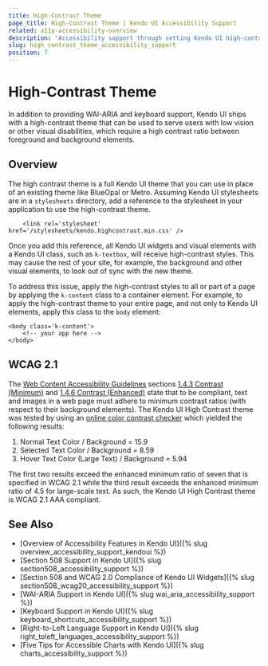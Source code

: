 ```yaml
---
title: High-Contrast Theme
page_title: High-Contrast Theme | Kendo UI Accessibility Support
related: a11y-accessibility-overview
description: "Accessibility support through setting Kendo UI high-contrast theme for HTML5 UI controls."
slug: high_contrast_theme_accessibility_support
position: 7
---
```


# High-Contrast Theme

In addition to providing WAI-ARIA and keyboard support, Kendo UI ships with a high-contrast theme that can be used to serve users with low vision or other visual disabilities, which require a high contrast ratio between foreground and background elements.

## Overview

The high contrast theme is a full Kendo UI theme that you can use in place of an existing theme like BlueOpal or Metro. Assuming Kendo UI stylesheets are in a `stylesheets` directory, add a reference to the stylesheet in your application to use the high-contrast theme.

		<link rel='stylesheet' href='/stylesheets/kendo.highcontrast.min.css' />

Once you add this reference, all Kendo UI widgets and visual elements with a Kendo UI class, such as `k-textbox`, will receive high-contrast styles. This may cause the rest of your site, for example, the background and other visual elements, to look out of sync with the new theme.

To address this issue, apply the high-contrast styles to all or part of a page by applying the `k-content` class to a container element. For example, to apply the high-contrast theme to your entire page, and not only to Kendo UI elements, apply this class to the `body` element:

	<body class='k-content'>
		<!-- your app here -->
	</body>

## WCAG 2.1

The [Web Content Accessibility Guidelines](https://www.w3.org/TR/WCAG21) sections [1.4.3 Contrast (Minimum)](hhttps://www.w3.org/TR/WCAG21/#contrast-minimum) and [1.4.6 Contrast (Enhanced)](https://www.w3.org/TR/WCAG21/#contrast-enhanced) state that to be compliant, text and images in a web page must adhere to minimum contrast ratios (with respect to their background elements). The Kendo UI High Contrast theme was tested by using an [online color contrast checker](https://www.snook.ca/technical/colour_contrast/colour.html) which yielded the following results:

1. Normal Text Color / Background = 15.9
2. Selected Text Color / Background = 8.59
3. Hover Text Color (Large Text) / Background = 5.94

The first two results exceed the enhanced minimum ratio of seven that is specified in WCAG 2.1 while the third result exceeds the enhanced minimum ratio of 4.5 for large-scale text. As such, the Kendo UI High Contrast theme is WCAG 2.1 AAA compliant.

## See Also

* [Overview of Accessibility Features in Kendo UI]({% slug overview_accessibility_support_kendoui %})
* [Section 508 Support in Kendo UI]({% slug section508_accessibility_support %})
* [Section 508 and WCAG 2.0 Compliance of Kendo UI Widgets]({% slug section508_wcag20_accessibility_support %})
* [WAI-ARIA Support in Kendo UI]({% slug wai_aria_accessibility_support %})
* [Keyboard Support in Kendo UI]({% slug keyboard_shortcuts_accessibility_support %})
* [Right-to-Left Language Support in Kendo UI]({% slug right_toleft_languages_accessibility_support %})
* [Five Tips for Accessible Charts with Kendo UI]({% slug charts_accessibility_support %})
